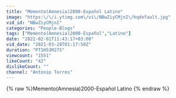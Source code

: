 ```yaml
---
title: "Memento(Amnesia)2000-Español Latino"
image: "https:\/\/i.ytimg.com\/vi\/NBwZiyCMjnI\/hqdefault.jpg"
vid_id: "NBwZiyCMjnI"
categories: "People-Blogs"
tags: ["Memento(Amnesia)2000-Español","Latino"]
date: "2022-02-01T11:43:17+03:00"
vid_date: "2021-03-28T01:17:50Z"
duration: "PT1H53M27S"
viewcount: "1551"
likeCount: "42"
dislikeCount: ""
channel: "Antonio Torres"
---
```

{% raw %}Memento(Amnesia)2000-Español Latino {% endraw %}
